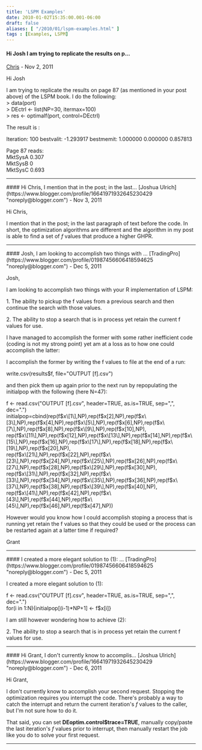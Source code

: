 ```yaml
---
title: 'LSPM Examples'
date: 2010-01-02T15:35:00.001-06:00
draft: false
aliases: [ "/2010/01/lspm-examples.html" ]
tags : [Examples, LSPM]
---
```


#### Hi Josh I am trying to replicate the results on p...
[Chris](https://www.blogger.com/profile/01276455562887525056 "noreply@blogger.com") - <time datetime="2011-11-15T14:19:05.487-06:00">Nov 2, 2011</time>

Hi Josh  
  
I am trying to replicate the results on page 87 (as mentioned in your post above) of the LSPM book. I do the following:  
\> data(port)  
\> DEctrl <- list(NP=30, itermax=100)  
\> res <- optimalf(port, control=DEctrl)  
  
The result is :  
  
Iteration: 100 bestvalit: -1.293917 bestmemit: 1.000000 0.000000 0.857813  
  
Page 87 reads:  
MktSysA 0.307  
MktSysB 0  
MktSysC 0.693
<hr />
#### Hi Chris, I mention that in the post; in the last...
[Joshua Ulrich](https://www.blogger.com/profile/16641971932645230429 "noreply@blogger.com") - <time datetime="2011-11-15T18:23:20.541-06:00">Nov 3, 2011</time>

Hi Chris,  
  
I mention that in the post; in the last paragraph of text before the code. In short, the optimization algorithms are different and the algorithm in my post is able to find a set of _f_ values that produce a higher GHPR.
<hr />
#### Josh, I am looking to accomplish two things with ...
[TradingPro](https://www.blogger.com/profile/01987456606418594625 "noreply@blogger.com") - <time datetime="2011-12-02T01:15:31.393-06:00">Dec 5, 2011</time>

Josh,  
  
I am looking to accomplish two things with your R implementation of LSPM:  
  
1\. The ability to pickup the f values from a previous search and then continue the search with those values.  
  
2\. The ability to stop a search that is in process yet retain the current f values for use.  
  
  
I have managed to accomplish the former with some rather inefficient code (coding is not my strong point) yet am at a loss as to how one could accomplish the latter:  
  
  
I accomplish the former by writing the f values to file at the end of a run:  
  
write.csv(results$f, file="OUTPUT \[f\].csv")  
  
and then pick them up again prior to the next run by repopulating the initialpop with the following (here N=47):  
  
f <- read.csv("OUTPUT \[f\].csv", header=TRUE, as.is=TRUE, sep=",", dec=".")  
initialpop=cbind(rep(f$x\[1\],NP),rep(f$x\[2\],NP),rep(f$x\[3\],NP),rep(f$x\[4\],NP),rep(f$x\[5\],NP),rep(f$x\[6\],NP),rep(f$x\[7\],NP),rep(f$x\[8\],NP),rep(f$x\[9\],NP),rep(f$x\[10\],NP),  
rep(f$x\[11\],NP),rep(f$x\[12\],NP),rep(f$x\[13\],NP),rep(f$x\[14\],NP),rep(f$x\[15\],NP),rep(f$x\[16\],NP),rep(f$x\[17\],NP),rep(f$x\[18\],NP),rep(f$x\[19\],NP),rep(f$x\[20\],NP),  
rep(f$x\[21\],NP),rep(f$x\[22\],NP),rep(f$x\[23\],NP),rep(f$x\[24\],NP),rep(f$x\[25\],NP),rep(f$x\[26\],NP),rep(f$x\[27\],NP),rep(f$x\[28\],NP),rep(f$x\[29\],NP),rep(f$x\[30\],NP),  
rep(f$x\[31\],NP),rep(f$x\[32\],NP),rep(f$x\[33\],NP),rep(f$x\[34\],NP),rep(f$x\[35\],NP),rep(f$x\[36\],NP),rep(f$x\[37\],NP),rep(f$x\[38\],NP),rep(f$x\[39\],NP),rep(f$x\[40\],NP),  
rep(f$x\[41\],NP),rep(f$x\[42\],NP),rep(f$x\[43\],NP),rep(f$x\[44\],NP),rep(f$x\[45\],NP),rep(f$x\[46\],NP),rep(f$x\[47\],NP))  
  
  
However would you know how I could accomplish stoping a process that is running yet retain the f values so that they could be used or the process can be restarted again at a latter time if required?  
  
Grant
<hr />
#### I created a more elegant solution to (1): ...
[TradingPro](https://www.blogger.com/profile/01987456606418594625 "noreply@blogger.com") - <time datetime="2011-12-02T04:46:18.556-06:00">Dec 5, 2011</time>

I created a more elegant solution to (1):  
  
f <- read.csv("OUTPUT \[f\].csv", header=TRUE, as.is=TRUE, sep=",", dec=".")  
for(i in 1:N){initialpop\[(i-1)\*NP+1\] <- f$x\[i\]}  
  
I am still however wondering how to achieve (2):  
  
2\. The ability to stop a search that is in process yet retain the current f values for use.
<hr />
#### Hi Grant, I don't currently know to accomplis...
[Joshua Ulrich](https://www.blogger.com/profile/16641971932645230429 "noreply@blogger.com") - <time datetime="2011-12-10T09:37:45.615-06:00">Dec 6, 2011</time>

Hi Grant,  
  
I don't currently know to accomplish your second request. Stopping the optimization requires you interrupt the code. There's probably a way to catch the interrupt and return the current iteration's _f_ values to the caller, but I'm not sure how to do it.  
  
That said, you can set **DEoptim.control$trace=TRUE**, manually copy/paste the last iteration's _f_ values prior to interrupt, then manually restart the job like you do to solve your first request.
<hr />
